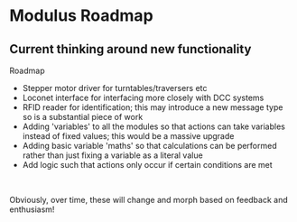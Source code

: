 <h1>Modulus Roadmap</h1>
<h2>Current thinking around new functionality</h2>
<p>
Roadmap</p>
<ul>
  <li> Stepper motor driver for turntables/traversers etc</li>
  <li> Loconet interface for interfacing more closely with DCC systems</li>
  <li> RFID reader for identification; this may introduce a new message type so is a substantial piece of work</li>
  <li> Adding 'variables' to all the modules so that actions can take variables instead of fixed values; this would be a massive upgrade</li>
  <li> Adding basic variable 'maths' so that calculations can be performed rather than just fixing a variable as a literal value</li> 
  <li> Add logic such that actions only occur if certain conditions are met</li>
</ul>
<br />
<p>Obviously, over time, these will change and morph based on feedback and enthusiasm!</p>